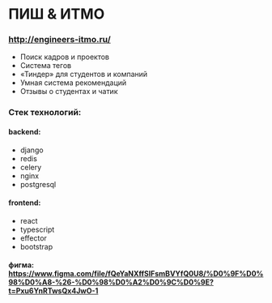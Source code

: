 # ПИШ & ИТМО
### http://engineers-itmo.ru/
- Поиск кадров и проектов
- Система тегов
- «‎‎Тиндер» для студентов и компаний
- Умная система рекомендаций
- Отзывы о студентах и чатик

### Стек технологий:
#### backend:
- django 
- redis
- celery
- nginx
- postgresql

#### frontend:
- react 
- typescript
- effector
- bootstrap

#### фигма: https://www.figma.com/file/fQeYaNXffSlFsmBVYfQ0U8/%D0%9F%D0%98%D0%A8-%26-%D0%98%D0%A2%D0%9C%D0%9E?t=Pxu6YnRTwsQx4JwO-1
